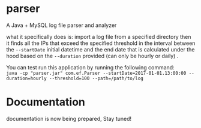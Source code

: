 # parser
A Java + MySQL log file parser and analyzer 

what it specifically does is: import a log file from a specified directory then it finds all the IPs that exceed the specified threshold in the interval between the `--startDate` initial datetime and the end date that is calculated under the hood based on the `--duration` provided (can only be hourly or daily) .

You can test run this application by running the following command:<br>
`java -cp "parser.jar" com.ef.Parser --startDate=2017-01-01.13:00:00 --duration=hourly --threshold=100 --path=/path/to/log`

# Documentation
documentation is now being prepared, Stay tuned!
